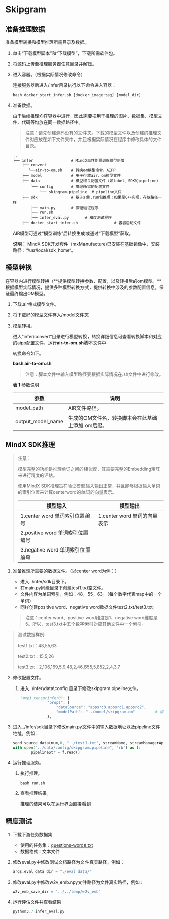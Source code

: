 # Skipgram

## 准备推理数据

准备模型转换和模型推理所需目录及数据。

1. 单击“下载模型脚本”和“下载模型”，下载所需软件包。

2. 将源码上传至推理服务器任意目录并解压。

3. 进入容器。（根据实际情况修改命令）

   连接服务器后进入/infer目录执行以下命令进入容器：

   ```python
   bash docker_start_infer.sh [docker_image:tag] [model_dir]
   ```

4. 准备数据。

   由于后续推理均在容器中进行，因此需要把用于推理的图片、数据集、模型文件、代码等均放在同一数据路径中。

   > 注意：请先创建源码没有的文件夹。下载的模型文件以及创建的推理文件对应放在如下文件夹中，并且根据实际情况在程序中修改具体的文件目录。

   ```linux
   ..
   ├── infer                 # MindX高性能预训练模型新增
       ├── convert
          └──air-to-om.sh    # 转换om模型命令，AIPP
       ├── model             # 用于存放air、om模型文件
       ├── data              # 模型相关配置文件（如label、SDK的pipeline）
           └── config        # 推理所需的配置文件
               └── skipgram.pipeline  # pipeline文件
       ├── sdk               # 基于sdk.run包推理；如果是C++实现，存放路径一样
           ├── main.py       # 推理验证程序
           ├── run.sh
           ├── infer_eval.py       # 精度测试程序
       ├── docker_start_infer.sh                # 容器启动文件
   ```

   AIR模型可通过“模型训练”后转换生成或通过“下载模型”获取。

   **说明：**
   MindX SDK开发套件（mxManufacture)已安装在基础镜像中，安装路径：“/usr/local/sdk\_home“。

## 模型转换

在容器内进行模型转换（**提供模型转换参数、配置，以及转换后的om模型。**根据模型实际情况，提供多种模型转换方式，提供转换中涉及的参数配置信息，保证最终输出OM模型。

1. 下载.air格式模型文件。

2. 将下载好的模型文件存入/model文件夹

3. 模型转换。

   进入“infer/convert“目录进行模型转换，转换详细信息可查看转换脚本和对应的aipp配置文件，运行**air-to-om.sh**脚本文件中

   转换命令如下。

   **bash air-to-om.sh**

   > 注意：脚本文件中输入模型路径要根据实际情况在.sh文件中进行修改。

   **表 1**  参数说明

   | 参数              | 说明                                              |
   | ----------------- | ------------------------------------------------- |
   | model_path        | AIR文件路径。                                     |
   | output_model_name | 生成的OM文件名，转换脚本会在此基础上添加.om后缀。 |

## MindX SDK推理

> 注意：
>
> 模型完整的功能是推理单词之间的相似度，其需要完整的Embedding矩阵来进行精度的评估。
>
> 使用MindX SDK推理旨在验证模型输入输出正常，并且能够根据输入单词的索引位置来计算centerword的单词的向量表示。
>
> | 模型输入                         | 模型输出                     |
> | -------------------------------- | ---------------------------- |
> | 1.center word 单词索引位置编号   | 1.center word 单词的向量表示 |
> | 2.positive word 单词索引位置编号 |                              |
> | 3.negative word 单词索引位置编号 |                              |

1. 准备推理所需要的数据文件。（以center word为例：）

   - 进入../infer/sdk目录下。
   - 在main.py同级目录下创建test1.txt空文件。
   - 文件内容为单词索引，例如：48，55，63。（每个数字代表map中的一个单词）
   - 同样创建positive word、negative word数据文件test2.txt/test3.txt。

   > 注意：center word、positive word维度是1、negative word维度是5。所以，test3.txt中五个数字索引对应其他文件中一个索引。
>
   > 测试数据样例:
   >
   > test1.txt：48,55,63
   >
   > test2.txt：15,5,26
   >
   > test3.txt：2,106,169,5,9,48,2,46,655,5,852,2,4,3,7

2. 修改配置文件。

   1. 进入..\infer\data\config 目录下修改skipgram.pipeline文件。

      ```python
      "mxpi_tensorinfer0": {
                  "props": {
                      "dataSource": "appsrc0,appsrc1,appsrc2",
                      "modelPath": "../model/skipgram.om"         # 根据实际情况修改om模型位置
                  },
      ```

3. 进入../infer/sdk目录下修改main.py文件中的输入数据地址以及pipeline文件地址，例如：

   ```python
   send_source_data(num,0, "../test1.txt", streamName, streamManagerApi)
   with open("../data/config/skipgram.pipeline", 'rb') as f:
           pipelineStr = f.read()
   ```

4. 运行推理服务。

   1. 执行推理。

      ```python
      bash run.sh
      ```

   2. 查看推理结果。

      推理的结果可以在运行界面直接看到

## 精度测试

1. 下载下游任务数据集

   - 使用的任务集：[questions-words.txt]((https://code.google.com/archive/p/word2vec/source/default/source))
   - 数据格式：文本文件

2. 修改eval.py中修改测试文档路径为文件真实路径，例如：

   ```python
   args.eval_data_dir = "./eval_data/"
   ```

3. 修改eval.py中修改w2v_emb.npy文件路径为文件真实路径，例如：

   ```python
   w2v_emb_save_dir = "../../temp/w2v_emb"
   ```

4. 运行评估文件并查看结果

   ```python
   python3.7 infer_eval.py
   ```